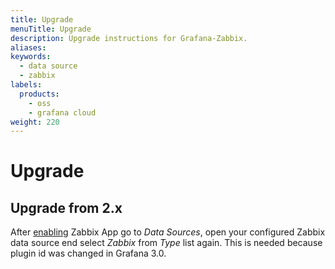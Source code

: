 ```yaml
---
title: Upgrade
menuTitle: Upgrade
description: Upgrade instructions for Grafana-Zabbix.
aliases:
keywords:
  - data source
  - zabbix
labels:
  products:
    - oss
    - grafana cloud
weight: 220
---
```


# Upgrade

## Upgrade from 2.x

After [enabling](../../configuration/#enable-plugin) Zabbix App go to _Data Sources_, open your configured Zabbix
data source end select _Zabbix_ from _Type_ list again. This is needed because plugin id was changed
in Grafana 3.0.
